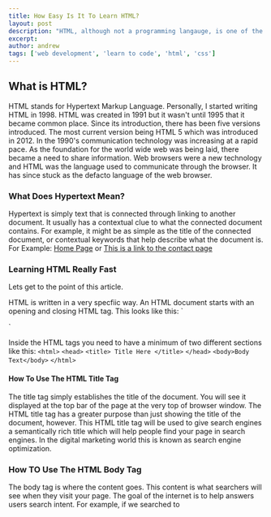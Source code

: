 ```yaml
---
title: How Easy Is It To Learn HTML?
layout: post
description: "HTML, although not a programming langauge, is one of the primary markup languages used to create websites."
excerpt:
author: andrew
tags: ['web development', 'learn to code', 'html', 'css']
---
```


## What is HTML?

HTML stands for Hypertext Markup Language.  Personally, I started writing HTML in 1998.  HTML was created in 1991 but it wasn't until 1995 that it became common place.  Since its introduction, there has been five versions introduced.  The most current version being HTML 5 which was introduced in 2012.  In the 1990's communication technology was increasing at a rapid pace.  As the foundation for the world wide web was being laid, there became a need to share information.  Web browsers were a new technology and HTML was the language used to communicate through the browser.  It has since stuck as the defacto language of the web browser.

### What Does Hypertext Mean?

Hypertext is simply text that is connected through linking to another document.  It usually has a contextual clue to what the connected document contains.  For example, it might be as simple as the title of the connected document, or contextual keywords that help describe what the document is.  For Example: [Home Page](https://andrew-mccall.com) or [This is a link to the contact page](https://andrew-mccall.com/contact.html)


### Learning HTML Really Fast

Lets get to the point of this article.

HTML is written in a very specfiic way.  An HTML document starts with an opening and closing HTML tag.  This looks like this:
`<html>
</html>`

Inside the HTML tags you need to have a minimum of two different sections like this:
`<html>` 
`<head>` 
`<title> Title Here </title>` 
`</head>` 
`<body>Body Text</body>` 
`</html>` 

#### How To Use The HTML Title Tag

The title tag simply establishes the title of the document.  You will see it displayed at the top bar of the page at the very top of browser window.  The HTML title tag has a greater purpose than just showing the title of the document, however.  This HTML title tag will be used to give search engines a semantically rich title which will help people find your page in search engines.  In the digital marketing world this is known as search engine optimization.   

### How TO Use The HTML Body Tag

The body tag is where the content goes.  This content is what searchers will see when they visit your page.  The goal of the internet is to help answers users search intent.  For example, if we searched to 
